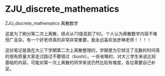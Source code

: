 # ZJU_discrete_mathematics
ZJU_discrete_mathematics 离散数学



这是为了刷分第二次上离散，绩点从73提高到了92。个人认为离散数学内容不难但广且杂，有一个好老师真的非常非常重要，我永远喜欢翁彦琳老师！！！！



这份笔记是我在大三下学期第二次上离散整理的，学期里为它倾注了无数的时间真的很有质量大家走过路过不要错过（bushi）。一些省略的，对大三学生来说比较基础的内容，可能对第一次上离散的同学来说仍然比较有难度，各位需要自己补足。
